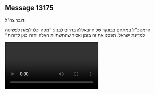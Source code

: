 ## Message 13175

דובר צה"ל:

הרמטכ״ל במתחם בבונקר של חיזבאללה בדרום לבנון: ״מפה יכלו לצאת לפשיטה למדינת ישראל. תפסנו את זה בזמן ואסור שהתשתיות האלה יחזרו כאן לדורות״

![Video](https://data.iron-swords.co.il/2024/October/28/13175/13175_media.mp4)
